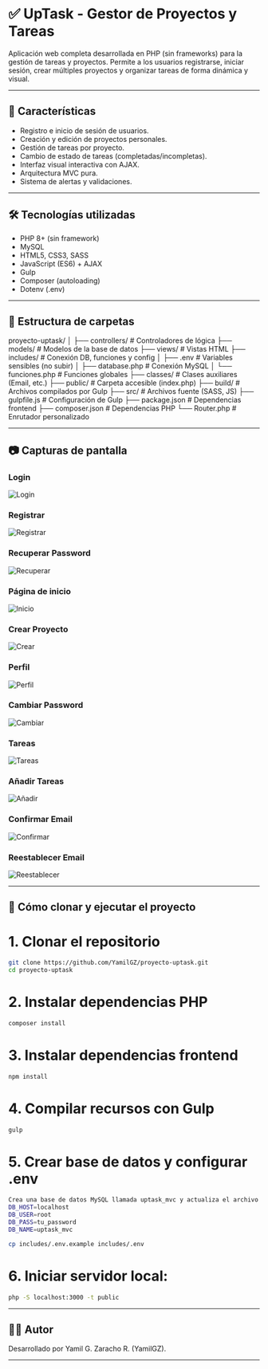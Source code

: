 # ✅ UpTask - Gestor de Proyectos y Tareas

Aplicación web completa desarrollada en PHP (sin frameworks) para la gestión de tareas y proyectos. Permite a los usuarios registrarse, iniciar sesión, crear múltiples proyectos y organizar tareas de forma dinámica y visual.

---

## 📌 Características

- Registro e inicio de sesión de usuarios.
- Creación y edición de proyectos personales.
- Gestión de tareas por proyecto.
- Cambio de estado de tareas (completadas/incompletas).
- Interfaz visual interactiva con AJAX.
- Arquitectura MVC pura.
- Sistema de alertas y validaciones.

---

## 🛠️ Tecnologías utilizadas

- PHP 8+ (sin framework)
- MySQL
- HTML5, CSS3, SASS
- JavaScript (ES6) + AJAX
- Gulp
- Composer (autoloading)
- Dotenv (.env)

---

## 📁 Estructura de carpetas

proyecto-uptask/
│
├── controllers/ # Controladores de lógica
├── models/ # Modelos de la base de datos
├── views/ # Vistas HTML
├── includes/ # Conexión DB, funciones y config
│ ├── .env # Variables sensibles (no subir)
│ ├── database.php # Conexión MySQL
│ └── funciones.php # Funciones globales
├── classes/ # Clases auxiliares (Email, etc.)
├── public/ # Carpeta accesible (index.php)
├── build/ # Archivos compilados por Gulp
├── src/ # Archivos fuente (SASS, JS)
├── gulpfile.js # Configuración de Gulp
├── package.json # Dependencias frontend
├── composer.json # Dependencias PHP
└── Router.php # Enrutador personalizado

---

## 📷 Capturas de pantalla

### Login
![Login](screenshots/LoginPage.JPG)

### Registrar
![Registrar](screenshots/RegisterPage.JPG)

### Recuperar Password
![Recuperar](screenshots/ReestablecerPage.JPG)

### Página de inicio
![Inicio](screenshots/DashboardPage.JPG)

### Crear Proyecto
![Crear](screenshots/CreatePage.JPG)

### Perfil
![Perfil](screenshots/ProfilePage.JPG)

### Cambiar Password
![Cambiar](screenshots/CambiarPassword.JPG)

### Tareas
![Tareas](screenshots/TareasPage.JPG)

### Añadir Tareas 
![Añadir](screenshots/AñadirTarea.JPG)

### Confirmar Email
![Confirmar](screenshots/ConfirmEmail.JPG)

### Reestablecer Email
![Reestablecer](screenshots/ReestablecerEmail.JPG)

---

## 🚀 Cómo clonar y ejecutar el proyecto

# 1. Clonar el repositorio
```bash
git clone https://github.com/YamilGZ/proyecto-uptask.git
cd proyecto-uptask
```

# 2. Instalar dependencias PHP
```bash
composer install
```

# 3. Instalar dependencias frontend
```bash
npm install
```

# 4. Compilar recursos con Gulp
```bash
gulp
```

# 5. Crear base de datos y configurar .env
```bash
Crea una base de datos MySQL llamada uptask_mvc y actualiza el archivo .env:
DB_HOST=localhost
DB_USER=root
DB_PASS=tu_password
DB_NAME=uptask_mvc

cp includes/.env.example includes/.env
```

# 6. Iniciar servidor local:

```bash
php -S localhost:3000 -t public
```

---

## 👨‍💻 Autor

Desarrollado por Yamil G. Zaracho R. (YamilGZ).

---